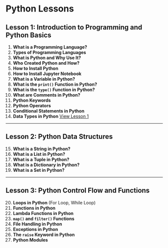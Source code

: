 # Python Lessons

## Lesson 1: Introduction to Programming and Python Basics

1. **What is a Programming Language?**
2. **Types of Programming Languages**
3. **What is Python and Why Use It?**
4. **Who Created Python and How?**
5. **How to Install Python**
6. **How to Install Jupyter Notebook**
7. **What is a Variable in Python?**
8. **What is the `print()` Function in Python?**
9. **What is the `type()` Function in Python?**
10. **What are Comments in Python?**
11. **Python Keywords**
12. **Python Operators**
13. **Conditional Statements in Python**
14. **Data Types in Python**
[View Lesson 1](https://github.com/Aniket4931/Python_is_Easy/blob/main/Lesson_1.ipynb)

---

## Lesson 2: Python Data Structures

15. **What is a String in Python?**
16. **What is a List in Python?**
17. **What is a Tuple in Python?**
18. **What is a Dictionary in Python?**
19. **What is a Set in Python?**

---

## Lesson 3: Python Control Flow and Functions

20. **Loops in Python** (For Loop, While Loop)
21. **Functions in Python**
22. **Lambda Functions in Python**
23. **`map()` and `filter()` Functions**
24. **File Handling in Python**
25. **Exceptions in Python**
26. **The `raise` Keyword in Python**
27. **Python Modules**


